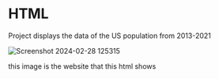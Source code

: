 # HTML
Project displays the data of the US population from 2013-2021

 ![Screenshot 2024-02-28 125315](https://github.com/cstomp/HTML/assets/98862811/54875d1a-3cc7-4aa1-9ff6-e047b5639385)

this image is the website that this html shows

